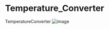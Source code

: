 # Temperature_Converter
TemperatureConverter
![image](https://github.com/tishaa26/Temperature_Converter/assets/123740968/278b41cb-9807-4182-87be-1b449419b8e1)

